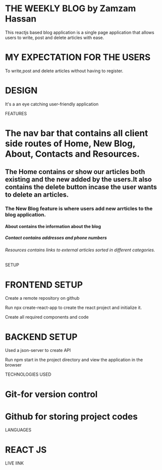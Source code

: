 
# THE WEEKLY BLOG by Zamzam Hassan

This reactjs based blog application is a single page application that allows users to write, post and delete articles with ease.


# MY EXPECTATION FOR THE USERS

To write,post and delete articles without having to register.


# DESIGN 

It's a an eye catching user-friendly application


FEATURES

# The nav bar that contains all client side routes of Home, New Blog, About, Contacts and Resources.

## The Home contains or show our articles both existing and the new added by the users.It also contains the delete button incase the user wants to delete an articles.

### The New Blog  feature is where users add new arrticles to the blog application.

#### About contains the information about the blog

##### Contact contains addresses and phone numbers

###### Resources contains links to external articles sorted in different  categories.


 SETUP

# FRONTEND SETUP

Create a remote repository on github

Run npx create-react-app to create the react project and initialize it.

Create all required components and code

# BACKEND SETUP

Used a json-server to create API



Run npm start in the project directory and view the application in the browser


TECHNOLOGIES USED

# Git-for version control
# Github for storing project codes

LANGUAGES
# REACT JS

LIVE lINK


